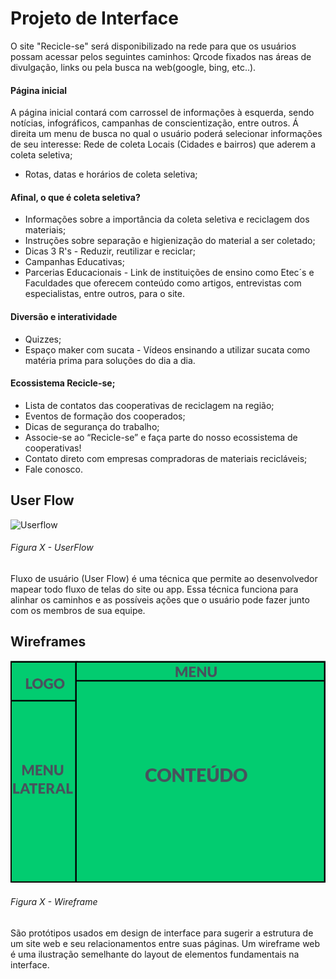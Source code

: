 
# Projeto de Interface

O site "Recicle-se" será disponibilizado na rede para que os usuários possam acessar pelos seguintes caminhos: Qrcode fixados nas áreas de divulgação, links ou pela busca na web(google, bing, etc..).

#### Página inicial
A página inicial contará com carrossel de informações à esquerda, sendo notícias, infográficos, campanhas de conscientização, entre outros.
Á direita um menu de busca no qual o usuário poderá selecionar informações de seu interesse:
Rede de coleta Locais (Cidades e bairros) que aderem a coleta seletiva;
* Rotas, datas e horários de coleta seletiva;

#### Afinal, o que é coleta seletiva? 
* Informações sobre a importância da coleta seletiva e reciclagem dos materiais;
* Instruções sobre separação e higienização do material a ser coletado;
* Dicas 3 R's - Reduzir, reutilizar e reciclar;
* Campanhas Educativas;
* Parcerias Educacionais - Link de instituições de ensino como Etec´s e Faculdades que oferecem conteúdo  como artigos, entrevistas com especialistas, entre outros, para o site.

#### Diversão e interatividade
* Quizzes;
* Espaço maker com sucata - Vídeos ensinando a utilizar sucata como matéria prima para soluções do dia a dia.

#### Ecossistema Recicle-se;
* Lista de contatos das cooperativas de reciclagem na região;
* Eventos de formação dos cooperados;
* Dicas de segurança do trabalho;
* Associe-se ao “Recicle-se” e faça parte do nosso ecossistema de cooperativas!
* Contato direto com empresas compradoras de materiais recicláveis;
* Fale conosco.


## User Flow

![Userflow](https://user-images.githubusercontent.com/115198478/198114444-aac6753c-34b6-46bc-86da-bebe68a9a9e6.png) <br>
###### Figura X - UserFlow

Fluxo de usuário (User Flow) é uma técnica que permite ao desenvolvedor mapear todo fluxo de telas do site ou app. Essa técnica funciona para alinhar os caminhos e as possíveis ações que o usuário pode fazer junto com os membros de sua equipe.


## Wireframes

![Exemplo de Wireframe](img/wireframe.png)
###### Figura X - Wireframe

São protótipos usados em design de interface para sugerir a estrutura de um site web e seu relacionamentos entre suas páginas. Um wireframe web é uma ilustração semelhante do layout de elementos fundamentais na interface.
 

